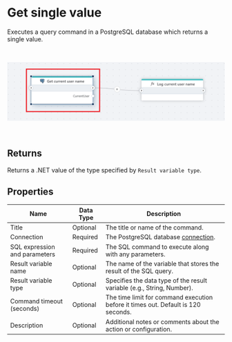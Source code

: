 # Get single value

Executes a query command in a PostgreSQL database which returns a single value.

<br/>

![img](../../../../images/flow/getSingleValuePostgreS.png)

<br/>

## Returns

Returns a .NET value of the type specified by `Result variable type`.

## Properties  

| Name | Data Type       | Description    |
|-----------------------------|-----------------|----|
| Title       | Optional        | The title or name of the command.        |
| Connection              | Required        | The PostgreSQL database [connection](postgresql-connection.md).      |
| SQL expression and parameters | Required   | The SQL command to execute along with any parameters.    |
| Result variable name    | Optional        | The name of the variable that stores the result of the SQL query.    |
| Result variable type    | Optional        | Specifies the data type of the result variable (e.g., String, Number).          |
| Command timeout (seconds) | Optional       | The time limit for command execution before it times out. Default is 120 seconds.  |
| Description | Optional        | Additional notes or comments about the action or configuration.      |
